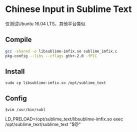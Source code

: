 Chinese Input in Sublime Text
==============================

仅测试Ubuntu 16.04 LTS，其他平台类似

Compile
----

```bash
gcc -shared -o libsublime-imfix.so sublime_imfix.c
pkg-config --libs --cflags gtk+-2.0 -fPIC
```


Install
-------

`sudo cp libsublime-imfix.so /opt/sublime_text`


Config
-------

`$vim /usr/bin/subl`

LD_PRELOAD=/opt/sublime_text/libsublime-imfix.so exec /opt/sublime_text/sublime_text "$@"

